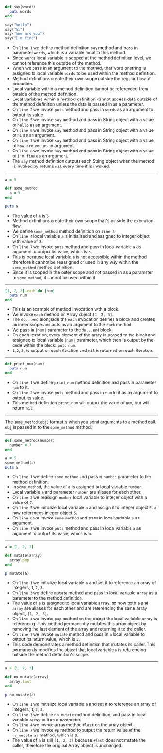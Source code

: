 ```ruby
def say(words)
  puts words
end

say("hello")
say("hi")
say("how are you")
say("I'm fine")
```

- On `line 1` we define method definition `say` method and pass in parameter `words`, which is a variable local to this method.
- Since `words` local variable is scoped at the method definition level, we cannot reference this outside of the method.
- When we pass in an argument to the method, that word or string is assigned to local variable `words` to be used within the method definition.
- Method definitions create their own scope outside the regular flow of execution.
- Local variable within a method definition cannot be referenced from outside of the method definition. 
- Local variables within a method definition cannot access data outside of the method definition unless the data is passed in as a parameter. 
- On `line 2` we invoke `puts` method and pass in `words` as an argument to output its value
- On `line 5` we invoke `say` method and pass in String object with a value of `hello` as an argument. 
- On `line 6` we invoke `say` method and pass in String object with a value of `hi` as an argument. 
- On `line 7` we invoke `say` method and pass in String object with a value of `how are you` as an argument. 
- On `line 8` we invoke `say` method and pass in String object with a value of `I'm fine` as an argument. 
- The `say` method definition outputs each String object when the method is invoked by returns `nil` every time it is invoked. 

***

```ruby
a = 5

def some_method
  a = 3
end

puts a
```

- The value of `a` is `5`.
- Method definitions create their own scope that's outside the execution flow.
- We define `some_method` method definition on `line 3`.
- On `line 4` local variable `a` is initialized and assigned to integer object with value of `3`.
- On `line 7` we invoke `puts` method and pass in local variable `a` as argument to output its value, which is `5`. 
- This is because local variable `a` is not accessible within the method, therefore it cannot be reassigned or used in any way within the `some_method` method definition. 
- Since it is scoped in the outer scope and not passed in as a parameter to `some_method`, it cannot be used within it.

***

```ruby
[1, 2, 3].each do |num|
  puts num
end
```

- This is an example of method invocation with a block. 
- We invoke `each` method on Array object `[1, 2, 3]`. 
- The `do...end` alongside the `each` invocation defines a block and creates an inner scope and acts as an argument to the `each` method.
- We pass in `|num|` parameter to the `do...end` block.
- On each iteration, every element of the array is passed to the block and assigned to local variable `|num|` parameter, which then is output by the code within the block: `puts num`. 
- `1`, `2`, `3`, is output on each iteration and `nil` is returned on each iteration. 

***

```ruby
def print_num(num)
  puts num
end
```

- On `line 1` we define `print_num` method definition and pass in parameter `num` to it.
- On `line 2` we invoke `puts` method and pass in `num` to it as an argument to output its value.
- This method definition `print_num` will output the value of `num`, but will return `nil`.

***

The `some_method(obj)` format is when you send arguments to a method call. `obj` is passed in to the `some_method` method. 

***

```ruby
def some_method(number)
  number = 7
end

a = 5
some_method(a)
puts a
```

- On `line 1` we define `some_method` and pass in `number` parameter to the method definition.
- In `some_method`, the value of `a` is assigned to local variable `number`. 
- Local variable `a` and parameter `number` are aliases for each other. 
- On `line 2` we reassign `number` local variable to integer object with a value of `7`.
- On `line 5` we initialize local variable `a` and assign it to integer object `5`. `a` now references integer object `5`.
- On `line 6` we invoke `some_method` and pass in local variable `a` as argument.
- On `line 7` we invoke `puts` method and pass in local variable `a` as argument to output its value, which is 5. 

***

```ruby
a = [1, 2, 3]

def mutate(array)
  array.pop
end

p mutate(a)
```

- On `line 1` we initialize local variable `a` and set it to reference an array of integers, `1`, `2`, `3`.
- On `line 3` we define `mutate` method and pass in local variable `array` as a parameter to the method definition.
- The value of `a` is assigned to local variable `array`, so now both `a` and `array` are aliases for each other and are referencing the same array object, `[1, 2, 3]`.
- On `line 4` we invoke `pop` method on the object the local variable `array` is referencing. This method permanently mutates this array object by removing the last element of the array and returning it to the caller.
- On `line 7` we invoke `mutate` method and pass in `a` local variable to output its return value, which is `3`.
- This code demonstrates a method definition that mutates its caller. This permanently modifies the object that local variable `a`  is referencing outside the method definition's scope. 

***

```ruby
a = [1, 2, 3]

def no_mutate(array)
  array.last
end

p no_mutate(a)
```

- On `line 1` we initialize local variable `a` and set it to reference an array of integers, `1`, `2`, `3`. 
- On `line 3` we define `no_mutate` method definition, and pass in local variable `array` to it as a parameter.
- On `line 4` we invoke array method `#last` on the array object.  
- On `line 7` we invoke `#p` method to output the return value of the `no_mutate(a)` method, which is `3`. 
- The value of `a` is still `[1, 2, 3]` because `#last` does not mutate the caller, therefore the original Array object is unchanged.